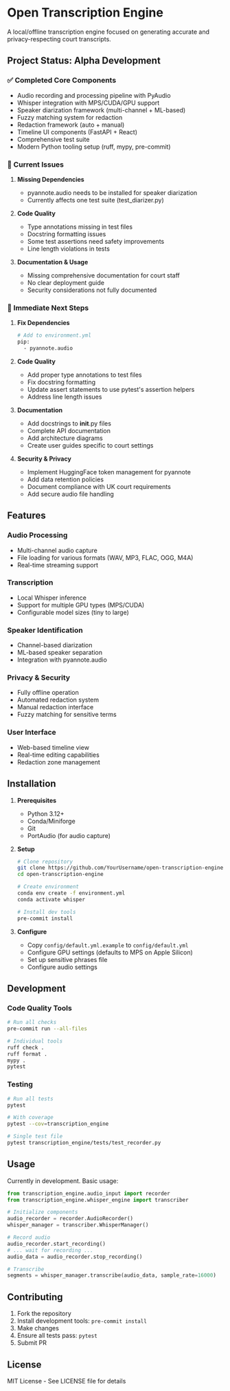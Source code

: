 # Open Transcription Engine

A local/offline transcription engine focused on generating accurate and privacy-respecting court transcripts.

## Project Status: Alpha Development

### ✅ Completed Core Components
- Audio recording and processing pipeline with PyAudio
- Whisper integration with MPS/CUDA/GPU support
- Speaker diarization framework (multi-channel + ML-based)
- Fuzzy matching system for redaction
- Redaction framework (auto + manual)
- Timeline UI components (FastAPI + React)
- Comprehensive test suite
- Modern Python tooling setup (ruff, mypy, pre-commit)

### 🚧 Current Issues
1. **Missing Dependencies**
   - pyannote.audio needs to be installed for speaker diarization
   - Currently affects one test suite (test_diarizer.py)

2. **Code Quality**
   - Type annotations missing in test files
   - Docstring formatting issues
   - Some test assertions need safety improvements
   - Line length violations in tests

3. **Documentation & Usage**
   - Missing comprehensive documentation for court staff
   - No clear deployment guide
   - Security considerations not fully documented

### 🎯 Immediate Next Steps
1. **Fix Dependencies**
   ```bash
   # Add to environment.yml
   pip:
     - pyannote.audio
   ```

2. **Code Quality**
   - Add proper type annotations to test files
   - Fix docstring formatting
   - Update assert statements to use pytest's assertion helpers
   - Address line length issues

3. **Documentation**
   - Add docstrings to __init__.py files
   - Complete API documentation
   - Add architecture diagrams
   - Create user guides specific to court settings

4. **Security & Privacy**
   - Implement HuggingFace token management for pyannote
   - Add data retention policies
   - Document compliance with UK court requirements
   - Add secure audio file handling

## Features

### Audio Processing
- Multi-channel audio capture
- File loading for various formats (WAV, MP3, FLAC, OGG, M4A)
- Real-time streaming support

### Transcription
- Local Whisper inference
- Support for multiple GPU types (MPS/CUDA)
- Configurable model sizes (tiny to large)

### Speaker Identification
- Channel-based diarization
- ML-based speaker separation
- Integration with pyannote.audio

### Privacy & Security
- Fully offline operation
- Automated redaction system
- Manual redaction interface
- Fuzzy matching for sensitive terms

### User Interface
- Web-based timeline view
- Real-time editing capabilities
- Redaction zone management

## Installation

1. **Prerequisites**
   - Python 3.12+
   - Conda/Miniforge
   - Git
   - PortAudio (for audio capture)

2. **Setup**
   ```bash
   # Clone repository
   git clone https://github.com/YourUsername/open-transcription-engine.git
   cd open-transcription-engine

   # Create environment
   conda env create -f environment.yml
   conda activate whisper

   # Install dev tools
   pre-commit install
   ```

3. **Configure**
   - Copy `config/default.yml.example` to `config/default.yml`
   - Configure GPU settings (defaults to MPS on Apple Silicon)
   - Set up sensitive phrases file
   - Configure audio settings

## Development

### Code Quality Tools
```bash
# Run all checks
pre-commit run --all-files

# Individual tools
ruff check .
ruff format .
mypy .
pytest
```

### Testing
```bash
# Run all tests
pytest

# With coverage
pytest --cov=transcription_engine

# Single test file
pytest transcription_engine/tests/test_recorder.py
```

## Usage

Currently in development. Basic usage:

```python
from transcription_engine.audio_input import recorder
from transcription_engine.whisper_engine import transcriber

# Initialize components
audio_recorder = recorder.AudioRecorder()
whisper_manager = transcriber.WhisperManager()

# Record audio
audio_recorder.start_recording()
# ... wait for recording ...
audio_data = audio_recorder.stop_recording()

# Transcribe
segments = whisper_manager.transcribe(audio_data, sample_rate=16000)
```

## Contributing

1. Fork the repository
2. Install development tools: `pre-commit install`
3. Make changes
4. Ensure all tests pass: `pytest`
5. Submit PR

## License

MIT License - See LICENSE file for details
